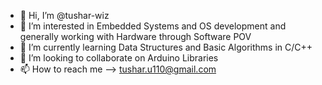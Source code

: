 - 👋 Hi, I’m @tushar-wiz
- 👀 I’m interested in Embedded Systems and OS development and generally working with Hardware through Software POV
- 🌱 I’m currently learning Data Structures and Basic Algorithms in C/C++
- 💞️ I’m looking to collaborate on Arduino Libraries
- 📫 How to reach me --> tushar.u110@gmail.com

<!---
tushar-wiz/tushar-wiz is a ✨ special ✨ repository because its `README.md` (this file) appears on your GitHub profile.
You can click the Preview link to take a look at your changes.
--->
